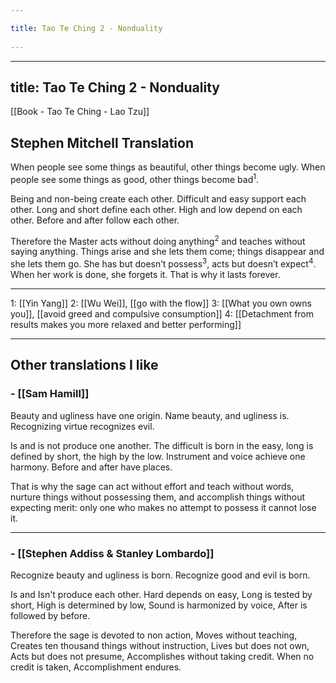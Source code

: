 ```yaml
---
title: Tao Te Ching 2 - Nonduality 
---
```

---
title: Tao Te Ching 2 - Nonduality
---
[[Book - Tao Te Ching - Lao Tzu]]

## Stephen Mitchell Translation

When people see some things as beautiful,
other things become ugly.
When people see some things as good,
other things become bad<sup>1</sup>.

Being and non-being create each other.
Difficult and easy support each other.
Long and short define each other.
High and low depend on each other.
Before and after follow each other.

Therefore the Master
acts without doing anything<sup>2</sup>
and teaches without saying anything.
Things arise and she lets them come;
things disappear and she lets them go.
She has but doesn’t possess<sup>3</sup>,
acts but doesn’t expect<sup>4</sup>.
When her work is done, she forgets it.
That is why it lasts forever.

-----------------
1: [[Yin Yang]]
2: [[Wu Wei]], [[go with the flow]]
3: [[What you own owns you]], [[avoid greed and compulsive consumption]]
4: [[Detachment from results makes you more relaxed and better performing]]

-------------------

## Other translations I like

### - [[Sam Hamill]]

Beauty and ugliness have one origin.
Name beauty, and ugliness is.
Recognizing virtue recognizes evil.

Is and is not produce one another.
The difficult is born in the easy,
long is defined by short, the high by the low.
Instrument and voice achieve one harmony.
Before and after have places.

That is why the sage can act without effort
and teach without words,
nurture things without possessing them,
and accomplish things without expecting merit:
only one who makes no attempt to possess it
cannot lose it. 

-------------------
### - [[Stephen Addiss & Stanley Lombardo]]

Recognize beauty and ugliness is born.
Recognize good and evil is born.

Is and Isn't produce each other. Hard depends on easy, Long is tested by short,
High is determined by low, Sound is harmonized by voice, After is followed by before.

Therefore the sage is devoted to non action, Moves without teaching,
Creates ten thousand things without instruction, Lives but does not own, Acts but does not presume,
Accomplishes without taking credit. When no credit is taken, Accomplishment endures.
